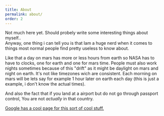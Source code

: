 ```yaml
---
title: About
permalink: about/
order: 2
---
```


Not much here yet. Should probely write some interesting things about myself..<br/>
Anyway, one thing i can tell you is that Iam a huge nerd when it comes to things most normal people find pretty useless to know about.

Like that a day on mars has more or less hours from earth so NASA has to have to clocks, one for earth and one for mars time.
People must also work nights sometimes because of this "drift" as it might be daylight on mars and night on earth.
It's not like timezones wich are consistent. Each morning on mars will be lets say for example 1 hour later on earth each day
(this is just a example, i don't know the actual times).

And also the fact that if you land at a airport but do not go through passport control, You are not *actually* in that country.

<a target="_blank" href="https://www.google.com/search?q=i%27m+feeling+curious">Google has a cool page for this sort of cool stuff.</a>